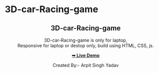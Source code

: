 # 3D-car-Racing-game
<div align="center">

  <h2 align="center">3D-car-Racing-game</h2>
  
  3D-car-Racing-game is only for laptop, <br />Responsive for laptop or destop only, build using HTML, CSS, js.

  <a href="https://3-d-car-racing-game.vercel.app/"><strong>➥ Live Demo</strong></a>

  Created By:- Arpit Singh Yadav

</div>
